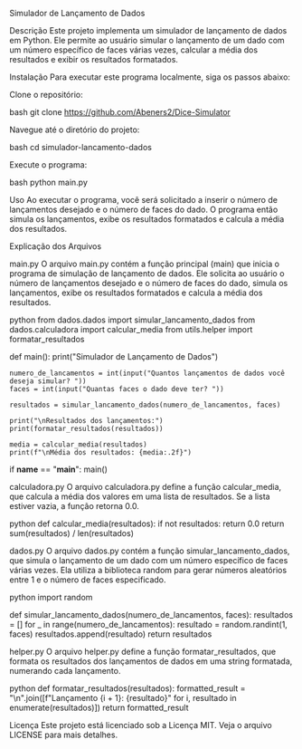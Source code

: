 Simulador de Lançamento de Dados

Descrição
Este projeto implementa um simulador de lançamento de dados em Python. Ele permite ao usuário simular o lançamento de um dado com um número específico de faces várias vezes, calcular a média dos resultados e exibir os resultados formatados.

Instalação
Para executar este programa localmente, siga os passos abaixo:

Clone o repositório:

bash
git clone https://github.com/Abeners2/Dice-Simulator

Navegue até o diretório do projeto:

bash
cd simulador-lancamento-dados

Execute o programa:

bash
python main.py

Uso
Ao executar o programa, você será solicitado a inserir o número de lançamentos desejado e o número de faces do dado. O programa então simula os lançamentos, exibe os resultados formatados e calcula a média dos resultados.

Explicação dos Arquivos

main.py
O arquivo main.py contém a função principal (main) que inicia o programa de simulação de lançamento de dados. Ele solicita ao usuário o número de lançamentos desejado e o número de faces do dado, simula os lançamentos, exibe os resultados formatados e calcula a média dos resultados.

python
from dados.dados import simular_lancamento_dados
from dados.calculadora import calcular_media
from utils.helper import formatar_resultados

def main():
    print("Simulador de Lançamento de Dados")
    
    numero_de_lancamentos = int(input("Quantos lançamentos de dados você deseja simular? "))
    faces = int(input("Quantas faces o dado deve ter? "))
    
    resultados = simular_lancamento_dados(numero_de_lancamentos, faces)
    
    print("\nResultados dos lançamentos:")
    print(formatar_resultados(resultados))
    
    media = calcular_media(resultados)
    print(f"\nMédia dos resultados: {media:.2f}")

if __name__ == "__main__":
    main()

calculadora.py
O arquivo calculadora.py define a função calcular_media, que calcula a média dos valores em uma lista de resultados. Se a lista estiver vazia, a função retorna 0.0.

python
def calcular_media(resultados):
    if not resultados:
        return 0.0
    return sum(resultados) / len(resultados)

dados.py
O arquivo dados.py contém a função simular_lancamento_dados, que simula o lançamento de um dado com um número específico de faces várias vezes. Ela utiliza a biblioteca random para gerar números aleatórios entre 1 e o número de faces especificado.

python
import random

def simular_lancamento_dados(numero_de_lancamentos, faces):
    resultados = []
    for _ in range(numero_de_lancamentos):
        resultado = random.randint(1, faces)
        resultados.append(resultado)
    return resultados

helper.py
O arquivo helper.py define a função formatar_resultados, que formata os resultados dos lançamentos de dados em uma string formatada, numerando cada lançamento.

python
def formatar_resultados(resultados):
    formatted_result = "\n".join([f"Lançamento {i + 1}: {resultado}" for i, resultado in enumerate(resultados)])
    return formatted_result

Licença
Este projeto está licenciado sob a Licença MIT. Veja o arquivo LICENSE para mais detalhes.